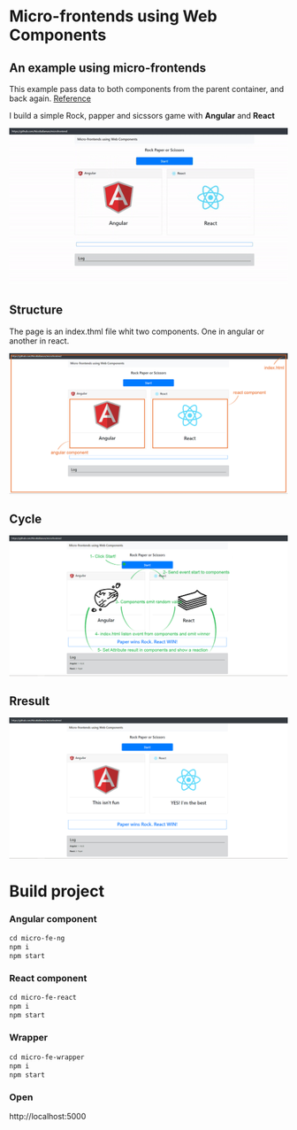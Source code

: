 # Micro-frontends using Web Components


## An example using micro-frontends
This example pass data to both components from the parent container, and back again.
[Reference](https://medium.com/javascript-in-plain-english/create-micro-frontends-using-web-components-with-support-for-angular-and-react-2d6db18f557a)

I build a simple Rock, papper and sicssors game with <strong>Angular</strong> and <strong>React</strong>

![Alt Text](https://github.com/NicoBallaman/microfrontend/blob/master/micro-fe-wrapper/images/example.gif)


## Structure
The page is an index.thml file whit two components. One in angular or another in react.

![alt text](https://github.com/NicoBallaman/microfrontend/blob/master/micro-fe-wrapper/images/structure.jpg?raw=true "structure")


## Cycle

![alt text](https://github.com/NicoBallaman/microfrontend/blob/master/micro-fe-wrapper/images/lifeCycle.jpg?raw=true "structure")



## Rresult

![alt text](https://github.com/NicoBallaman/microfrontend/blob/master/micro-fe-wrapper/images/result.jpg?raw=true "structure")



# Build project

### Angular component
```
cd micro-fe-ng
npm i
npm start
```


### React component
```
cd micro-fe-react
npm i
npm start
```

### Wrapper
```
cd micro-fe-wrapper
npm i
npm start
```

### Open
http://localhost:5000


